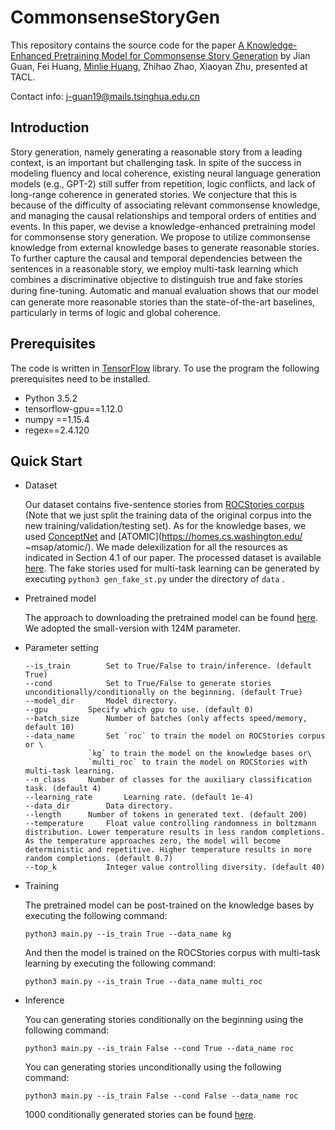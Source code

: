 # CommonsenseStoryGen
This repository contains the source code for the paper [A Knowledge-Enhanced Pretraining Model for Commonsense Story Generation]() by Jian Guan, Fei Huang, [Minlie Huang](http://coai.cs.tsinghua.edu.cn/hml/), Zhihao Zhao, Xiaoyan Zhu, presented at TACL. 

Contact info: j-guan19@mails.tsinghua.edu.cn

## Introduction

Story generation, namely generating a reasonable story from a leading context, is an important but challenging task. In spite of the success in modeling fluency and local coherence, existing neural language generation models (e.g., GPT-2) still suffer from repetition, logic conflicts, and lack of long-range coherence in generated stories. We conjecture that this is because of the difficulty of associating relevant commonsense knowledge, and managing the causal relationships and temporal orders of entities and events. In this paper, we devise a knowledge-enhanced pretraining model for commonsense story generation. We propose to utilize commonsense knowledge from external knowledge bases to generate reasonable stories. To further capture the causal and temporal dependencies between the sentences in a reasonable story, we employ multi-task learning which combines a discriminative objective to distinguish true and fake stories during ﬁne-tuning. Automatic and manual evaluation shows that our model can generate more reasonable stories than the state-of-the-art baselines, particularly in terms of logic and global coherence.

## Prerequisites

The code is written in [TensorFlow](https://www.tensorflow.org/) library. To use the program the following prerequisites need to be installed.

- Python 3.5.2
- tensorflow-gpu==1.12.0
- numpy ==1.15.4
- regex==2.4.120

## Quick Start

- Dataset

  Our dataset contains five-sentence stories from [ROCStories corpus](http://cs.rochester.edu/nlp/rocstories/) (Note that we just split the training data of the original corpus into the new training/validation/testing set). As for the knowledge bases, we used [ConceptNet](https://ttic.uchicago.edu/~kgimpel/commonsense.html) and  [ATOMIC](https://homes.cs.washington.edu/ ~msap/atomic/). We made delexilization for all the resources as indicated in Section 4.1 of our paper. The processed dataset is available [here](). The fake stories used for multi-task learning can be generated by executing  `python3 gen_fake_st.py` under the directory of  `data` .

- Pretrained model

  The approach to downloading the pretrained model can be found [here](https://github.com/openai/gpt-2). We adopted the small-version with 124M parameter.

- Parameter setting

  ```
  --is_train		Set to True/False to train/inference. (default True)
  --cond			Set to True/False to generate stories unconditionally/conditionally on the beginning. (default True)
  --model_dir		Model directory.
  --gpu			Specify which gpu to use. (default 0)
  --batch_size		Number of batches (only affects speed/memory, default 10)
  --data_name		Set `roc` to train the model on ROCStories corpus or \
  				`kg` to train the model on the knowledge bases or\
  				`multi_roc` to train the model on ROCStories with multi-task learning.
  --n_class		Number of classes for the auxiliary classification task. (default 4)
  --learning_rate		Learning rate. (default 1e-4)
  --data_dir		Data directory.
  --length		Number of tokens in generated text. (default 200)
  --temperature		Float value controlling randomness in boltzmann distribution. Lower temperature results in less random completions. As the temperature approaches zero, the model will become deterministic and repetitive. Higher temperature results in more random completions. (default 0.7)
  --top_k			Integer value controlling diversity. (default 40)
  ```

- Training

  The pretrained model can be post-trained on the knowledge bases by executing the following command:

  `python3 main.py --is_train True --data_name kg `

  And then the model is trained on the ROCStories corpus with multi-task learning by executing the following command:

  `python3 main.py --is_train True --data_name multi_roc `

- Inference

  You can generating stories conditionally on the beginning using the following command:

  `python3 main.py --is_train False --cond True --data_name roc `

  You can generating stories unconditionally using the following command:

  `python3 main.py --is_train False --cond False --data_name roc `

  1000 conditionally generated stories can be found [here]().
